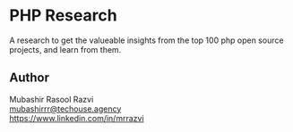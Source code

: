 # PHP Research

A research to get the valueable insights from the top 100 php open source projects, and learn from them.

## Author

Mubashir Rasool Razvi\
mubashirrr@techouse.agency\
https://www.linkedin.com/in/mrrazvi
